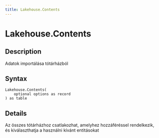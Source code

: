 ```yaml
---
title: Lakehouse.Contents
---
```


# Lakehouse.Contents


## Description

Adatok importálása tótárházból


## Syntax

```powerquery
Lakehouse.Contents(
    optional options as record
) as table
```


## Details

Az összes tótárházhoz csatlakozhat, amelyhez hozzáféréssel rendelkezik, és kiválaszthatja a használni kívánt entitásokat


